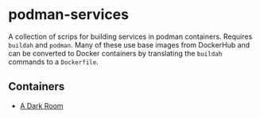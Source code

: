 # podman-services

A collection of scrips for building services in podman containers. Requires `buildah` and `podman`. Many of these use base images from DockerHub and can be converted to Docker containers by translating the `buildah` commands to a `Dockerfile`.

## Containers

* [A Dark Room](https://github.com/doublespeakgames/adarkroom)

